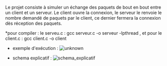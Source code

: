Le projet consiste à simuler un échange des paquets de bout en bout entre un client et un serveur.
Le client ouvre la connexion, le serveur le renvoie le nombre demandé de paquets par le client, ce
dernier fermera la connexion dès réception des paquets.

*pour compiler :
le serveu.c : gcc serveur.c -o serveur -lpthread , et pour 
le client.c : gcc client.c -o client

* exemple d'exécution :
![unknown](https://user-images.githubusercontent.com/73532355/147503357-4af6b185-c491-4576-8e6b-b007e2ff264b.png)

* schema explicatif :
![schema_explicatif](https://user-images.githubusercontent.com/73532355/147503297-4a0690a6-7fb6-4a2f-81df-aede87d60e4e.png)
